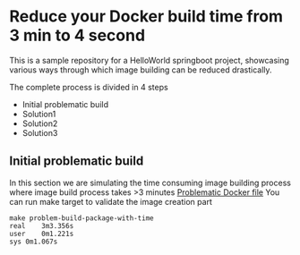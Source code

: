 # Reduce your Docker build time from 3 min to 4 second

This is a sample repository for a HelloWorld springboot project, showcasing  various ways through which image building can be reduced drastically.

The complete process is divided in 4 steps
* Initial problematic build
* Solution1
* Solution2
* Solution3

## Initial problematic build
In this section we are simulating the time consuming image building process where image build process takes >3 minutes
[Problematic Docker file](./Dockerfile.problem)
You can run make target to validate the image creation part
```
make problem-build-package-with-time
real	3m3.356s
user	0m1.221s
sys	0m1.067s
```
